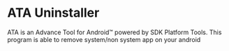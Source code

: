 # ATA Uninstaller
 ATA is an Advance Tool for Android™ powered by SDK Platform Tools. This program is able to remove system/non system app on your android
